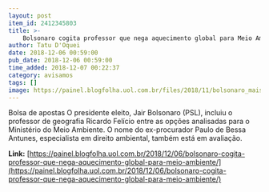 ```yaml
---
layout: post
item_id: 2412345803
title: >-
    Bolsonaro cogita professor que nega aquecimento global para Meio Ambiente
author: Tatu D'Oquei
date: 2018-12-06 00:59:00
pub_date: 2018-12-06 00:59:00
time_added: 2018-12-07 00:22:37
category: avisamos
tags: []
image: https://painel.blogfolha.uol.com.br/files/2018/11/bolsonaro_maismedicos.jpg
---
```


Bolsa de apostas O presidente eleito, Jair Bolsonaro (PSL), incluiu o professor de geografia Ricardo Felício entre as opções analisadas para o Ministério do Meio Ambiente. O nome do ex-procurador Paulo de Bessa Antunes, especialista em direito ambiental, também está em avaliação.

**Link:** [https://painel.blogfolha.uol.com.br/2018/12/06/bolsonaro-cogita-professor-que-nega-aquecimento-global-para-meio-ambiente/](https://painel.blogfolha.uol.com.br/2018/12/06/bolsonaro-cogita-professor-que-nega-aquecimento-global-para-meio-ambiente/)

